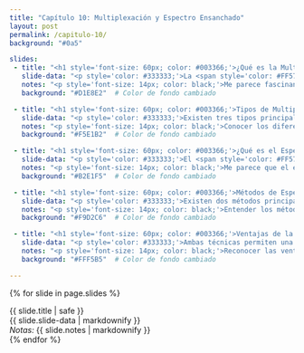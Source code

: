 ```yaml
---
title: "Capítulo 10: Multiplexación y Espectro Ensanchado"
layout: post
permalink: /capitulo-10/
background: "#0a5"

slides:
 - title: "<h1 style='font-size: 60px; color: #003366;'>¿Qué es la Multiplexación?</h1>"
   slide-data: "<p style='color: #333333;'>La <span style='color: #FF5733; font-weight: bold;'>multiplexación</span> permite que múltiples señales compartan el ancho de banda de un único enlace físico, optimizando así el uso del canal.</p>"
   notes: "<p style='font-size: 14px; color: black;'>Me parece fascinante cómo la multiplexación maximiza el uso del ancho de banda. Es esencial para asegurar que se pueda transmitir más información sin necesidad de más recursos físicos.</p>"
   background: "#D1E8E2"  # Color de fondo cambiado

 - title: "<h1 style='font-size: 60px; color: #003366;'>Tipos de Multiplexación</h1>"
   slide-data: "<p style='color: #333333;'>Existen tres tipos principales de multiplexación:<ul><li><strong>Multiplexación por División de Frecuencia (FDM)</strong>: Se usa en señales analógicas, como en la transmisión de radio.</li><li><strong>Multiplexación por División de Longitud de Onda (WDM)</strong>: Común en enlaces de fibra óptica, dividiendo señales de luz.</li><li><strong>Multiplexación por División de Tiempo (TDM)</strong>: Combina varias señales digitales en un solo canal.</li></ul></p>"
   notes: "<p style='font-size: 14px; color: black;'>Conocer los diferentes tipos de multiplexación me ayuda a entender sus aplicaciones específicas. Cada tipo tiene un enfoque único, y es interesante ver cómo se utilizan en el mundo real.</p>"
   background: "#F5E1B2"  # Color de fondo cambiado

 - title: "<h1 style='font-size: 60px; color: #003366;'>¿Qué es el Espectro Ensanchado?</h1>"
   slide-data: "<p style='color: #333333;'>El <span style='color: #FF5733; font-weight: bold;'>espectro ensanchado</span> incrementa el ancho de banda de una señal para mejorar su seguridad y reducir interferencias.</p>"
   notes: "<p style='font-size: 14px; color: black;'>Me parece que el espectro ensanchado es crucial para la seguridad de las comunicaciones. Al aumentar el ancho de banda, se disminuyen las interferencias, lo que resulta en señales más claras y confiables.</p>"
   background: "#B2E1F5"  # Color de fondo cambiado

 - title: "<h1 style='font-size: 60px; color: #003366;'>Métodos de Espectro Ensanchado</h1>"
   slide-data: "<p style='color: #333333;'>Existen dos métodos principales:<ul><li><strong>Espectro Ensanchado por Salto de Frecuencia (FHSS)</strong>: La frecuencia cambia aleatoriamente, minimizando interferencias.</li><li><strong>Espectro Ensanchado de Secuencia Directa (DSSS)</strong>: Cada bit de la señal se expande en una serie de bits (chips) para mejorar la inmunidad al ruido.</li></ul></p>"
   notes: "<p style='font-size: 14px; color: black;'>Entender los métodos de espectro ensanchado me da una mejor perspectiva sobre cómo se protegen las señales. Me resulta fascinante cómo estas técnicas abordan el problema del ruido en las comunicaciones.</p>"
   background: "#F9D2C6"  # Color de fondo cambiado

 - title: "<h1 style='font-size: 60px; color: #003366;'>Ventajas de la Multiplexación y Espectro Ensanchado</h1>"
   slide-data: "<p style='color: #333333;'>Ambas técnicas permiten una <span style='color: #FF5733; font-weight: bold;'>transmisión de datos</span> más segura, eficiente y con mayor capacidad, optimizando el uso del ancho de banda.</p>"
   notes: "<p style='font-size: 14px; color: black;'>Reconocer las ventajas de estas técnicas es fundamental para comprender su importancia en las redes modernas. La eficiencia y seguridad son pilares en el diseño de sistemas de comunicación.</p>"
   background: "#FFF5B5"  # Color de fondo cambiado

---
```


{% for slide in page.slides %}                 
<section data-background="{% if slide.image %}{{slide.image}}{% elsif slide.background %}{{slide.background}}{% else %}{{page.background}}{% endif %}">
        <div>{{ slide.title | safe }}</div>
        <div>{{ slide.slide-data | markdownify }}</div>
        <div><em>Notas:</em> {{ slide.notes | markdownify }}</div>
</section>               
{% endfor %}
